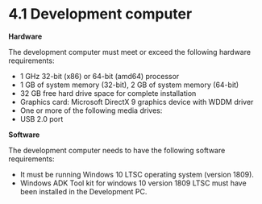 # 4.1    Development computer

**Hardware** 

The development computer must meet or exceed the following hardware requirements:

* 1 GHz 32-bit \(x86\) or 64-bit \(amd64\) processor
* 1 GB of system memory \(32-bit\), 2 GB of system memory \(64-bit\)
* 32 GB free hard drive space for complete installation
* Graphics card: Microsoft DirectX 9 graphics device with WDDM driver
* One or more of the following media drives:
* USB 2.0 port

**Software**

The development computer needs to have the following software requirements:

* It must be running Windows 10 LTSC operating system \(version 1809\).
* Windows ADK Tool kit for windows 10 version 1809 LTSC must have been installed in the Development PC.

